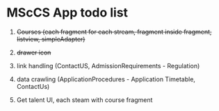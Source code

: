 # MScCS App todo list

1. ~~Courses (each fragment for each stream, fragment inside fragment, listview, simpleAdapter)~~

2. ~~drawer icon~~

3. link handling (ContactUS, AdmissionRequirements - Regulation)

4. data crawling (ApplicationProcedures - Application Timetable, ContactUs)

5. Get talent UI, each steam with course fragment